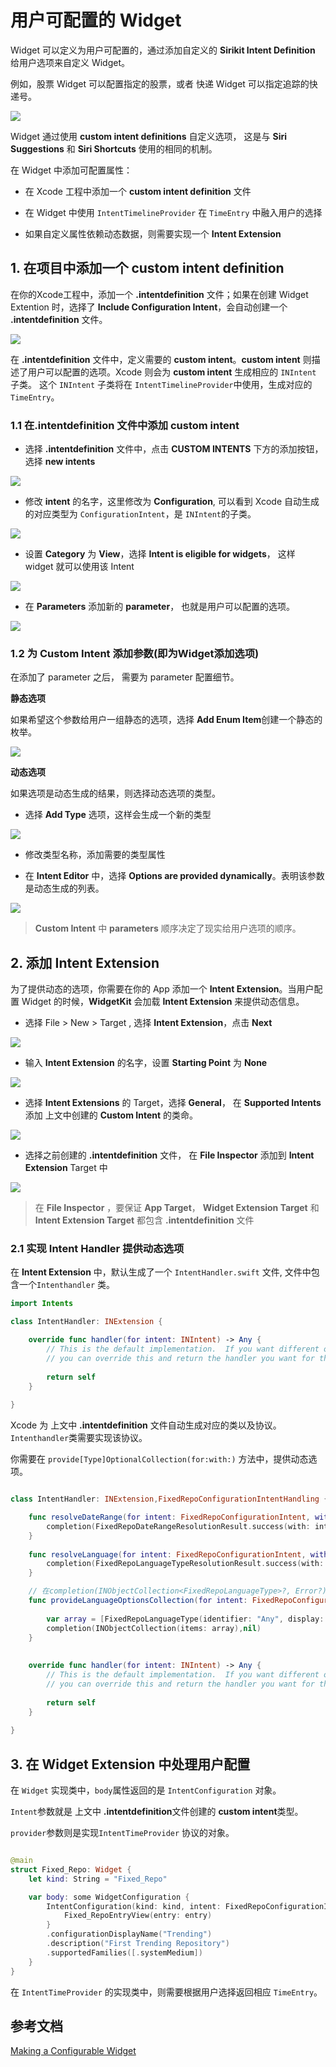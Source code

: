 # 用户可配置的 Widget 

Widget 可以定义为用户可配置的，通过添加自定义的 **Sirikit Intent Definition** 给用户选项来自定义 Widget。


例如，股票 Widget 可以配置指定的股票，或者 快递 Widget 可以指定追踪的快递号。

![](https://pic.existorlive.cn/ConfigurationWidget.gif)


Widget 通过使用 **custom intent definitions** 自定义选项， 这是与 **Siri Suggestions** 和 **Siri Shortcuts** 使用的相同的机制。

在 Widget 中添加可配置属性：

- 在 Xcode 工程中添加一个 **custom intent definition** 文件

- 在 Widget 中使用 `IntentTimelineProvider` 在 `TimeEntry` 中融入用户的选择

- 如果自定义属性依赖动态数据，则需要实现一个 **Intent Extension**

## 1. 在项目中添加一个 **custom intent definition**

在你的Xcode工程中，添加一个 **.intentdefinition** 文件；如果在创建 Widget Extention 时，选择了 **Include Configuration Intent**，会自动创建一个 **.intentdefinition** 文件。

![](https://pic.existorlive.cn/%E6%88%AA%E5%B1%8F2020-12-28%20%E4%B8%8B%E5%8D%885.23.20.png)

在 **.intentdefinition** 文件中，定义需要的 **custom intent**。**custom intent** 则描述了用户可以配置的选项。Xcode 则会为 **custom intent** 生成相应的 `INIntent` 子类。 这个 `INIntent` 子类将在 `IntentTimelineProvider`中使用，生成对应的 `TimeEntry`。

### 1.1 在.intentdefinition 文件中添加 **custom intent**

- 选择 **.intentdefinition** 文件中，点击 **CUSTOM INTENTS** 下方的添加按钮，选择 **new intents**

![](https://pic.existorlive.cn/%E6%88%AA%E5%B1%8F2020-12-28%20%E4%B8%8B%E5%8D%886.27.55.png)

- 修改 **intent** 的名字，这里修改为 **Configuration**, 可以看到 Xcode 自动生成的对应类型为 `ConfigurationIntent`，是 `INIntent`的子类。

![](https://pic.existorlive.cn/%E6%88%AA%E5%B1%8F2020-12-28%20%E4%B8%8B%E5%8D%886.36.18.png)

- 设置 **Category** 为 **View**，选择 **Intent is eligible for widgets**， 这样 widget 就可以使用该 Intent

![](https://pic.existorlive.cn/%E6%88%AA%E5%B1%8F2020-12-28%20%E4%B8%8B%E5%8D%886.40.58.png)

- 在 **Parameters** 添加新的 **parameter**， 也就是用户可以配置的选项。

![](https://pic.existorlive.cn/%E6%88%AA%E5%B1%8F2020-12-28%20%E4%B8%8B%E5%8D%886.48.01.png)


### 1.2 为 Custom Intent 添加参数(即为Widget添加选项)

在添加了 parameter 之后， 需要为 parameter 配置细节。

**静态选项** 

如果希望这个参数给用户一组静态的选项，选择 **Add Enum Item**创建一个静态的枚举。

![](https://pic.existorlive.cn/%E6%88%AA%E5%B1%8F2020-12-28%20%E4%B8%8B%E5%8D%8811.36.58.png)


**动态选项**

如果选项是动态生成的结果，则选择动态选项的类型。

- 选择 **Add Type** 选项，这样会生成一个新的类型

![](https://pic.existorlive.cn/%E6%88%AA%E5%B1%8F2020-12-28%20%E4%B8%8B%E5%8D%8811.51.05.png)

- 修改类型名称，添加需要的类型属性


- 在 **Intent Editor** 中，选择 **Options are provided dynamically**。表明该参数是动态生成的列表。

![](https://pic.existorlive.cn/%E6%88%AA%E5%B1%8F2020-12-28%20%E4%B8%8B%E5%8D%8811.59.31.png)


> **Custom Intent** 中 **parameters** 顺序决定了现实给用户选项的顺序。

## 2. 添加 **Intent Extension**

为了提供动态的选项，你需要在你的 App 添加一个 **Intent Extension**。当用户配置 Widget 的时候，**WidgetKit** 会加载 **Intent Extension** 来提供动态信息。

- 选择 File > New > Target , 选择 **Intent Extension**，点击 **Next**

![](https://pic.existorlive.cn/%E6%88%AA%E5%B1%8F2020-12-29%20%E4%B8%8A%E5%8D%8812.17.28.png)

- 输入 **Intent Extension** 的名字，设置 **Starting Point** 为 **None**

![](https://pic.existorlive.cn/%E6%88%AA%E5%B1%8F2020-12-29%20%E4%B8%8A%E5%8D%8812.24.21.png)

- 选择 **Intent Extensions** 的 Target，选择 **General**， 在 **Supported Intents** 添加 上文中创建的 **Custom Intent** 的类命。

![](https://pic.existorlive.cn/%E6%88%AA%E5%B1%8F2020-12-29%20%E4%B8%8A%E5%8D%8812.28.30.png)

- 选择之前创建的 **.intentdefinition** 文件， 在 **File Inspector** 添加到 **Intent Extension** Target 中

![](https://pic.existorlive.cn/%E6%88%AA%E5%B1%8F2020-12-29%20%E4%B8%8A%E5%8D%8812.39.59.png)


> 在 **File Inspector** ，要保证 **App Target**， **Widget Extension Target** 和 **Intent Extension Target** 都包含 **.intentdefinition** 文件


### 2.1 实现 Intent Handler 提供动态选项

在 **Intent Extension** 中，默认生成了一个 `IntentHandler.swift` 文件, 文件中包含一个`Intenthandler` 类。

```swift
import Intents

class IntentHandler: INExtension {

    override func handler(for intent: INIntent) -> Any {
        // This is the default implementation.  If you want different objects to handle different intents,
        // you can override this and return the handler you want for that particular intent.
        
        return self
    }
    
}
```
Xcode 为 上文中 **.intentdefinition** 文件自动生成对应的类以及协议。`Intenthandler`类需要实现该协议。

你需要在 `provide[Type]OptionalCollection(for:with:)` 方法中，提供动态选项。

```swift

class IntentHandler: INExtension,FixedRepoConfigurationIntentHandling {

    func resolveDateRange(for intent: FixedRepoConfigurationIntent, with completion: @escaping (FixedRepoDateRangeResolutionResult) -> Swift.Void){
        completion(FixedRepoDateRangeResolutionResult.success(with: intent.DateRange))
    }
    
    func resolveLanguage(for intent: FixedRepoConfigurationIntent, with completion: @escaping (FixedRepoLanguageTypeResolutionResult) -> Swift.Void){
        completion(FixedRepoLanguageTypeResolutionResult.success(with: intent.Language ?? FixedRepoLanguageType(identifier: "Any", display: "Any")))
    }

    // 在completion(INObjectCollection<FixedRepoLanguageType>?, Error?) 返回 动态选项
    func provideLanguageOptionsCollection(for intent: FixedRepoConfigurationIntent, with completion: @escaping (INObjectCollection<FixedRepoLanguageType>?, Error?) -> Swift.Void){
        
        var array = [FixedRepoLanguageType(identifier: "Any", display: "Any")]
        completion(INObjectCollection(items: array),nil)
    }
    
  
    override func handler(for intent: INIntent) -> Any {
        // This is the default implementation.  If you want different objects to handle different intents,
        // you can override this and return the handler you want for that particular intent.
        
        return self
    }
    
}

```

## 3. 在 Widget Extension 中处理用户配置

在 `Widget` 实现类中，`body`属性返回的是 `IntentConfiguration` 对象。

`Intent`参数就是 上文中 **.intentdefinition**文件创建的 **custom intent**类型。

`provider`参数则是实现`IntentTimeProvider` 协议的对象。


```swift

@main
struct Fixed_Repo: Widget {
    let kind: String = "Fixed_Repo"

    var body: some WidgetConfiguration {
        IntentConfiguration(kind: kind, intent: FixedRepoConfigurationIntent.self, provider: Provider()) { entry in
            Fixed_RepoEntryView(entry: entry)
        }
        .configurationDisplayName("Trending")
        .description("First Trending Repository")
        .supportedFamilies([.systemMedium])
    }
}

```

在 `IntentTimeProvider` 的实现类中，则需要根据用户选择返回相应 `TimeEntry`。




## 参考文档


[Making a Configurable Widget](https://developer.apple.com/documentation/widgetkit/making-a-configurable-widget)